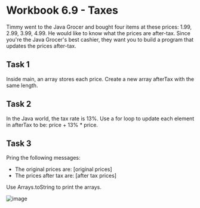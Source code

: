 # Workbook 6.9 - Taxes
Timmy went to the Java Grocer and bought four items at these prices: 1.99, 2.99, 3.99, 4.99. He would like to know what the prices are after-tax. Since you're the Java Grocer's best cashier, they want you to build a program that updates the prices after-tax.

## Task 1
Inside main, an array stores each price. Create a new array afterTax with the same length.

## Task 2
In the Java world, the tax rate is 13%. Use a for loop to update each element in afterTax to be: price + 13% * price.

## Task 3
Pring the following messages:
- The original prices are: [original prices]
- The prices after tax are: [after tax prices]

Use Arrays.toString to print the arrays.

![image](https://user-images.githubusercontent.com/93065901/194901156-e42da0de-956e-483a-8f71-1ac616abdfe9.png)
